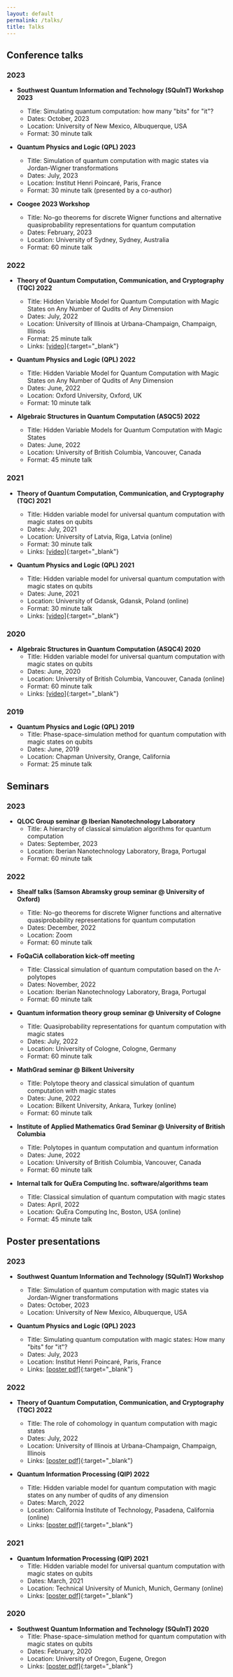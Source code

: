 ```yaml
---
layout: default
permalink: /talks/
title: Talks
---
```


## Conference talks
### 2023
- **Southwest Quantum Information and Technology (SQuInT) Workshop 2023**
  - Title: Simulating quantum computation: how many "bits" for "it"?
  - Dates: October, 2023
  - Location: University of New Mexico, Albuquerque, USA
  - Format: 30 minute talk

- **Quantum Physics and Logic (QPL) 2023**
  - Title: Simulation of quantum computation with magic states via Jordan-Wigner transformations
  - Dates: July, 2023
  - Location: Institut Henri Poincaré, Paris, France
  - Format: 30 minute talk (presented by a co-author)

- **Coogee 2023 Workshop**
  - Title: No-go theorems for discrete Wigner functions and alternative quasiprobability representations for quantum computation
  - Dates: February, 2023
  - Location: University of Sydney, Sydney, Australia
  - Format: 60 minute talk

### 2022
- **Theory of Quantum Computation, Communication, and Cryptography (TQC) 2022**
  - Title: Hidden Variable Model for Quantum Computation with Magic States on Any Number of Qudits of Any Dimension
  - Dates: July, 2022
  - Location: University of Illinois at Urbana-Champaign, Champaign, Illinois
  - Format: 25 minute talk
  - Links: [[video]](https://youtu.be/10lOYkcyT6E?t=1418){:target="_blank"}

- **Quantum Physics and Logic (QPL) 2022**
  - Title: Hidden Variable Model for Quantum Computation with Magic States on Any Number of Qudits of Any Dimension
  - Dates: June, 2022
  - Location: Oxford University, Oxford, UK
  - Format: 10 minute talk

- **Algebraic Structures in Quantum Computation (ASQC5) 2022**
  - Title: Hidden Variable Models for Quantum Computation with Magic States
  - Dates: June, 2022
  - Location: University of British Columbia, Vancouver, Canada
  - Format: 45 minute talk

### 2021
- **Theory of Quantum Computation, Communication, and Cryptography (TQC) 2021**
  - Title: Hidden variable model for universal quantum computation with magic states on qubits
  - Dates: July, 2021
  - Location: University of Latvia, Riga, Latvia (online)
  - Format: 30 minute talk
  - Links: [[video]](https://youtu.be/b1wYoOOLZCI){:target="_blank"}

- **Quantum Physics and Logic (QPL) 2021**
  - Title: Hidden variable model for universal quantum computation with magic states on qubits
  - Dates: June, 2021
  - Location: University of Gdansk, Gdansk, Poland (online)
  - Format: 30 minute talk
  - Links: [[video]](https://youtu.be/ZJwLBAiV_Zc){:target="_blank"}

### 2020
- **Algebraic Structures in Quantum Computation (ASQC4) 2020**
  - Title: Hidden variable model for universal quantum computation with magic states on qubits
  - Dates: June, 2020
  - Location: University of British Columbia, Vancouver, Canada (online)
  - Format: 60 minute talk
  - Links: [[video]](https://youtu.be/Oo6HHSiiJzo){:target="_blank"}

### 2019
- **Quantum Physics and Logic (QPL) 2019**
  - Title: Phase-space-simulation method for quantum computation with magic states on qubits
  - Dates: June, 2019
  - Location: Chapman University, Orange, California
  - Format: 25 minute talk

## Seminars
### 2023
- **QLOC Group seminar @ Iberian Nanotechnology Laboratory**
  - Title: A hierarchy of classical simulation algorithms for quantum computation
  - Dates: September, 2023
  - Location: Iberian Nanotechnology Laboratory, Braga, Portugal
  - Format: 60 minute talk

### 2022
- **Shealf talks (Samson Abramsky group seminar @ University of Oxford)**
  - Title: No-go theorems for discrete Wigner functions and alternative quasiprobability representations for quantum computation
  - Dates: December, 2022
  - Location: Zoom
  - Format: 60 minute talk

- **FoQaCiA collaboration kick-off meeting**
  - Title: Classical simulation of quantum computation based on the Λ-polytopes
  - Dates: November, 2022
  - Location: Iberian Nanotechnology Laboratory, Braga, Portugal
  - Format: 60 minute talk

- **Quantum information theory group seminar @ University of Cologne**
  - Title: Quasiprobability representations for quantum computation with magic states
  - Dates: July, 2022
  - Location: University of Cologne, Cologne, Germany
  - Format: 60 minute talk

- **MathGrad seminar @ Bilkent University**
  - Title: Polytope theory and classical simulation of quantum computation with magic states
  - Dates: June, 2022
  - Location: Bilkent University, Ankara, Turkey (online)
  - Format: 60 minute talk

- **Institute of Applied Mathematics Grad Seminar @ University of British Columbia**
  - Title: Polytopes in quantum computation and quantum information
  - Dates: June, 2022
  - Location: University of British Columbia, Vancouver, Canada
  - Format: 60 minute talk

- **Internal talk for QuEra Computing Inc. software/algorithms team**
  - Title: Classical simulation of quantum computation with magic states
  - Dates: April, 2022
  - Location: QuEra Computing Inc, Boston, USA (online)
  - Format: 45 minute talk

## Poster presentations
### 2023
- **Southwest Quantum Information and Technology (SQuInT) Workshop**
  - Title: Simulation of quantum computation with magic states via Jordan-Wigner transformations
  - Dates: October, 2023
  - Location: University of New Mexico, Albuquerque, USA

- **Quantum Physics and Logic (QPL) 2023**
  - Title: Simulating quantum computation with magic states: How many "bits" for "it"?
  - Dates: July, 2023
  - Location: Institut Henri Poincaré, Paris, France
  - Links: [[poster pdf]](/files/posters/QPL2023Poster.pdf){:target="_blank"}

### 2022
- **Theory of Quantum Computation, Communication, and Cryptography (TQC) 2022**
  - Title: The role of cohomology in quantum computation with magic states
  - Dates: July, 2022
  - Location: University of Illinois at Urbana-Champaign, Champaign, Illinois
  - Links: [[poster pdf]](/files/posters/TQC2022Poster.pdf){:target="_blank"}

- **Quantum Information Processing (QIP) 2022**
  - Title: Hidden variable model for quantum computation with magic states on any number of qudits of any dimension
  - Dates: March, 2022
  - Location: California Institute of Technology, Pasadena, California (online)
  - Links: [[poster pdf]](/files/posters/QIP2022Poster.pdf){:target="_blank"}

### 2021
- **Quantum Information Processing (QIP) 2021**
  - Title: Hidden variable model for universal quantum computation with magic states on qubits
  - Dates: March, 2021
  - Location: Technical University of Munich, Munich, Germany (online)
  - Links: [[poster pdf]](/files/posters/QIP2021Poster.pdf){:target="_blank"}

### 2020
- **Southwest Quantum Information and Technology (SQuInT) 2020**
  - Title: Phase-space-simulation method for quantum computation with magic states on qubits
  - Dates: February, 2020
  - Location: University of Oregon, Eugene, Oregon
  - Links: [[poster pdf]](/files/posters/SQuInT2020Poster.pdf){:target="_blank"}
